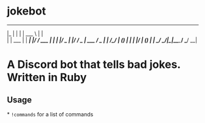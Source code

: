 # jokebot

   ___       _       ______       _   
  |_  |     | |      | ___ \     | |  
    | | ___ | | _____| |_/ / ___ | |_ 
    | |/ _ \| |/ / _ | ___ \/ _ \| __|
/\__/ | (_) |   |  __| |_/ | (_) | |_ 
\____/ \___/|_|\_\___\____/ \___/ \__|
                                      
                                      

<h1>A Discord bot that tells bad jokes. Written in Ruby</h1>

<h2>Usage</h2>
* <code>!commands</code> for a list of commands
